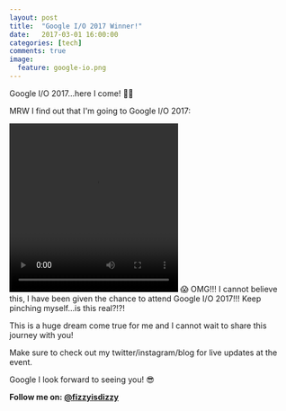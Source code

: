 ```yaml
---
layout: post
title:  "Google I/O 2017 Winner!"
date:   2017-03-01 16:00:00
categories: [tech]
comments: true
image:
  feature: google-io.png
---
```

Google I/O 2017...here I come! 🙌🏽

<!--more-->
MRW I find out that I'm going to Google I/O 2017:

<video preload="auto" autoplay="autoplay" loop="loop" style="width: 300px; height: 300px;">
    <source src="/img/giphy.mp4" type="video/webm"></source>
</video>
😱 OMG!!! I cannot believe this, I have been given the chance to attend Google I/O 2017!!! Keep pinching myself...is this real?!?!

This is a huge dream come true for me and I cannot wait to share this journey with you! 

Make sure to check out my twitter/instagram/blog for live updates at the event.

Google I look forward to seeing you! 😎

**Follow me on: [@fizzyisdizzy](https://twitter.com/fizzyisdizzy)**



 





